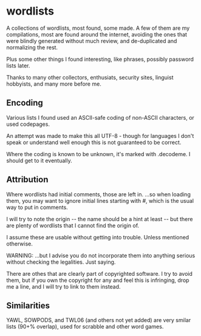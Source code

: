 # wordlists

A collections of wordlists, most found, some made.
A few of them are my compilations, most are found around the internet, 
avoiding the ones that were blindly generated without much review,
and de-duplicated and normalizing the rest.

Plus some other things I found interesting, like phrases, possibly password lists later.

Thanks to many other collectors, enthusiats, security sites, linguist hobbyists, and many more before me.


## Encoding

Various lists I found used an ASCII-safe coding of non-ASCII characters, or used codepages.

An attempt was made to make this all UTF-8 - though for languages I don't speak or understand well enough this is not guaranteed to be correct.

Where the coding is known to be unknown, it's marked with .decodeme.
I should get to it eventually.


## Attribution

Where wordlists had initial comments, those are left in. 
   ...so when loading them, you may want to ignore initial lines starting with #, which is the usual way to put in comments.

I will try to note the origin -- the name should be a hint at least -- but there are plenty of wordlists that I cannot find the origin of.

I assume these are usable without getting into trouble. Unless mentioned otherwise.

WARNING: ...but I advise you do not incorporate them into anything serious without checking the legalities. Just saying.

There are othes that are clearly part of copyrighted software. 
I try to avoid them, but if you own the copyright for any and feel this is infringing, drop me a line, and I will try to link to them instead.



## Similarities

YAWL, SOWPODS, and TWL06 (and others not yet added) are very smilar lists (90+% overlap),
used for scrabble and other word games.
